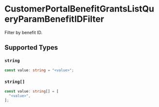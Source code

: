 # CustomerPortalBenefitGrantsListQueryParamBenefitIDFilter

Filter by benefit ID.


## Supported Types

### `string`

```typescript
const value: string = "<value>";
```

### `string[]`

```typescript
const value: string[] = [
  "<value>",
];
```

